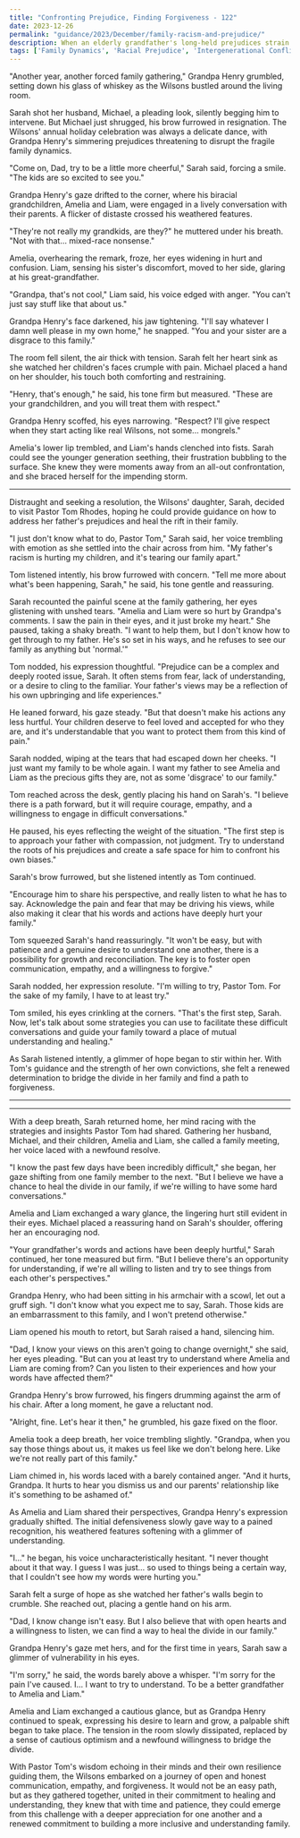```yaml
---
title: "Confronting Prejudice, Finding Forgiveness - 122"
date: 2023-12-26
permalink: "guidance/2023/December/family-racism-and-prejudice/"
description: When an elderly grandfather's long-held prejudices strain his relationship with his biracial grandchildren, the family turns to Pastor Tom Rhodes for guidance on how to overcome their differences and find a path to understanding and reconciliation.
tags: ['Family Dynamics', 'Racial Prejudice', 'Intergenerational Conflict', 'Forgiveness', 'Pastoral Guidance']
---
```

"Another year, another forced family gathering," Grandpa Henry grumbled, setting down his glass of whiskey as the Wilsons bustled around the living room.

Sarah shot her husband, Michael, a pleading look, silently begging him to intervene. But Michael just shrugged, his brow furrowed in resignation. The Wilsons' annual holiday celebration was always a delicate dance, with Grandpa Henry's simmering prejudices threatening to disrupt the fragile family dynamics.

"Come on, Dad, try to be a little more cheerful," Sarah said, forcing a smile. "The kids are so excited to see you."

Grandpa Henry's gaze drifted to the corner, where his biracial grandchildren, Amelia and Liam, were engaged in a lively conversation with their parents. A flicker of distaste crossed his weathered features.

"They're not really my grandkids, are they?" he muttered under his breath. "Not with that... mixed-race nonsense."

Amelia, overhearing the remark, froze, her eyes widening in hurt and confusion. Liam, sensing his sister's discomfort, moved to her side, glaring at his great-grandfather.

"Grandpa, that's not cool," Liam said, his voice edged with anger. "You can't just say stuff like that about us."

Grandpa Henry's face darkened, his jaw tightening. "I'll say whatever I damn well please in my own home," he snapped. "You and your sister are a disgrace to this family."

The room fell silent, the air thick with tension. Sarah felt her heart sink as she watched her children's faces crumple with pain. Michael placed a hand on her shoulder, his touch both comforting and restraining.

"Henry, that's enough," he said, his tone firm but measured. "These are your grandchildren, and you will treat them with respect."

Grandpa Henry scoffed, his eyes narrowing. "Respect? I'll give respect when they start acting like real Wilsons, not some... mongrels."

Amelia's lower lip trembled, and Liam's hands clenched into fists. Sarah could see the younger generation seething, their frustration bubbling to the surface. She knew they were moments away from an all-out confrontation, and she braced herself for the impending storm.

***

Distraught and seeking a resolution, the Wilsons' daughter, Sarah, decided to visit Pastor Tom Rhodes, hoping he could provide guidance on how to address her father's prejudices and heal the rift in their family.

"I just don't know what to do, Pastor Tom," Sarah said, her voice trembling with emotion as she settled into the chair across from him. "My father's racism is hurting my children, and it's tearing our family apart."

Tom listened intently, his brow furrowed with concern. "Tell me more about what's been happening, Sarah," he said, his tone gentle and reassuring.

Sarah recounted the painful scene at the family gathering, her eyes glistening with unshed tears. "Amelia and Liam were so hurt by Grandpa's comments. I saw the pain in their eyes, and it just broke my heart." She paused, taking a shaky breath. "I want to help them, but I don't know how to get through to my father. He's so set in his ways, and he refuses to see our family as anything but 'normal.'"

Tom nodded, his expression thoughtful. "Prejudice can be a complex and deeply rooted issue, Sarah. It often stems from fear, lack of understanding, or a desire to cling to the familiar. Your father's views may be a reflection of his own upbringing and life experiences."

He leaned forward, his gaze steady. "But that doesn't make his actions any less hurtful. Your children deserve to feel loved and accepted for who they are, and it's understandable that you want to protect them from this kind of pain."

Sarah nodded, wiping at the tears that had escaped down her cheeks. "I just want my family to be whole again. I want my father to see Amelia and Liam as the precious gifts they are, not as some 'disgrace' to our family."

Tom reached across the desk, gently placing his hand on Sarah's. "I believe there is a path forward, but it will require courage, empathy, and a willingness to engage in difficult conversations."

He paused, his eyes reflecting the weight of the situation. "The first step is to approach your father with compassion, not judgment. Try to understand the roots of his prejudices and create a safe space for him to confront his own biases."

Sarah's brow furrowed, but she listened intently as Tom continued.

"Encourage him to share his perspective, and really listen to what he has to say. Acknowledge the pain and fear that may be driving his views, while also making it clear that his words and actions have deeply hurt your family."

Tom squeezed Sarah's hand reassuringly. "It won't be easy, but with patience and a genuine desire to understand one another, there is a possibility for growth and reconciliation. The key is to foster open communication, empathy, and a willingness to forgive."

Sarah nodded, her expression resolute. "I'm willing to try, Pastor Tom. For the sake of my family, I have to at least try."

Tom smiled, his eyes crinkling at the corners. "That's the first step, Sarah. Now, let's talk about some strategies you can use to facilitate these difficult conversations and guide your family toward a place of mutual understanding and healing."

As Sarah listened intently, a glimmer of hope began to stir within her. With Tom's guidance and the strength of her own convictions, she felt a renewed determination to bridge the divide in her family and find a path to forgiveness.

***

***

With a deep breath, Sarah returned home, her mind racing with the strategies and insights Pastor Tom had shared. Gathering her husband, Michael, and their children, Amelia and Liam, she called a family meeting, her voice laced with a newfound resolve.

"I know the past few days have been incredibly difficult," she began, her gaze shifting from one family member to the next. "But I believe we have a chance to heal the divide in our family, if we're willing to have some hard conversations."

Amelia and Liam exchanged a wary glance, the lingering hurt still evident in their eyes. Michael placed a reassuring hand on Sarah's shoulder, offering her an encouraging nod.

"Your grandfather's words and actions have been deeply hurtful," Sarah continued, her tone measured but firm. "But I believe there's an opportunity for understanding, if we're all willing to listen and try to see things from each other's perspectives."

Grandpa Henry, who had been sitting in his armchair with a scowl, let out a gruff sigh. "I don't know what you expect me to say, Sarah. Those kids are an embarrassment to this family, and I won't pretend otherwise."

Liam opened his mouth to retort, but Sarah raised a hand, silencing him.

"Dad, I know your views on this aren't going to change overnight," she said, her eyes pleading. "But can you at least try to understand where Amelia and Liam are coming from? Can you listen to their experiences and how your words have affected them?"

Grandpa Henry's brow furrowed, his fingers drumming against the arm of his chair. After a long moment, he gave a reluctant nod.

"Alright, fine. Let's hear it then," he grumbled, his gaze fixed on the floor.

Amelia took a deep breath, her voice trembling slightly. "Grandpa, when you say those things about us, it makes us feel like we don't belong here. Like we're not really part of this family."

Liam chimed in, his words laced with a barely contained anger. "And it hurts, Grandpa. It hurts to hear you dismiss us and our parents' relationship like it's something to be ashamed of."

As Amelia and Liam shared their perspectives, Grandpa Henry's expression gradually shifted. The initial defensiveness slowly gave way to a pained recognition, his weathered features softening with a glimmer of understanding.

"I..." he began, his voice uncharacteristically hesitant. "I never thought about it that way. I guess I was just... so used to things being a certain way, that I couldn't see how my words were hurting you."

Sarah felt a surge of hope as she watched her father's walls begin to crumble. She reached out, placing a gentle hand on his arm.

"Dad, I know change isn't easy. But I also believe that with open hearts and a willingness to listen, we can find a way to heal the divide in our family."

Grandpa Henry's gaze met hers, and for the first time in years, Sarah saw a glimmer of vulnerability in his eyes.

"I'm sorry," he said, the words barely above a whisper. "I'm sorry for the pain I've caused. I... I want to try to understand. To be a better grandfather to Amelia and Liam."

Amelia and Liam exchanged a cautious glance, but as Grandpa Henry continued to speak, expressing his desire to learn and grow, a palpable shift began to take place. The tension in the room slowly dissipated, replaced by a sense of cautious optimism and a newfound willingness to bridge the divide.

With Pastor Tom's wisdom echoing in their minds and their own resilience guiding them, the Wilsons embarked on a journey of open and honest communication, empathy, and forgiveness. It would not be an easy path, but as they gathered together, united in their commitment to healing and understanding, they knew that with time and patience, they could emerge from this challenge with a deeper appreciation for one another and a renewed commitment to building a more inclusive and understanding family.

